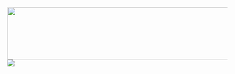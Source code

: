
<div style="width:100%; height:120px; overflow:hidden;" >
  <img src="https://github.com/mojtaba1180/mojtaba1180/blob/main/68747470733a2f2f692e696d6775722e636f6d2f7051574937676e2e676966.gif" style="width: 1000px; height: 100%" >
</div>
<a href="https://visitcount.itsvg.in">
  <img src="https://visitcount.itsvg.in/api?id=mojtaba1180&label=Profile%20Views&pretty=false" />
</a>
